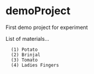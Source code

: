 # demoProject
First demo project for experiment

List of materials...
```
  (1) Potato
  (2) Brinjal
  (3) Tomato
  (4) Ladies Fingers
  ```
